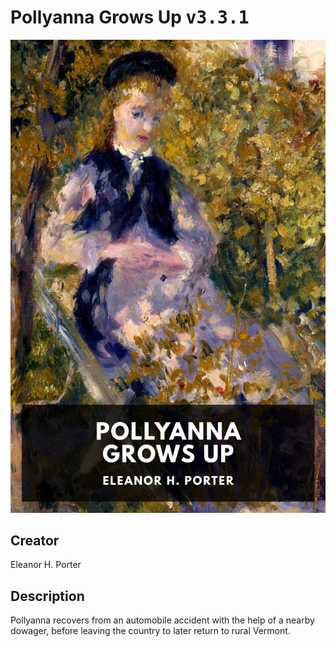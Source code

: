 
# Pollyanna Grows Up <kbd>v3.3.1</kbd>

<center>
  <img src="./cover-1024.jpg"/>
</center>

## Creator
Eleanor H. Porter

## Description
Pollyanna recovers from an automobile accident with the help of a nearby dowager, before leaving the country to later return to rural Vermont.

